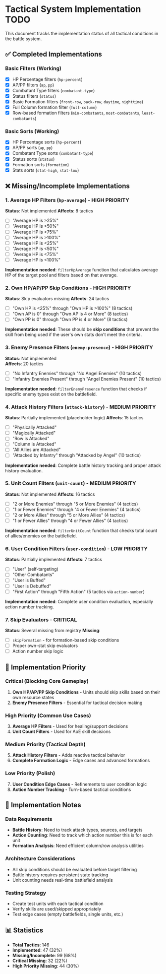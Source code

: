 # Tactical System Implementation TODO

This document tracks the implementation status of all tactical conditions in the battle system.

## ✅ Completed Implementations

### Basic Filters (Working)

- [x] HP Percentage filters (`hp-percent`)
- [x] AP/PP filters (`ap`, `pp`)
- [x] Combatant Type filters (`combatant-type`)
- [x] Status filters (`status`)
- [x] Basic Formation filters (`front-row`, `back-row`, `daytime`, `nighttime`)
- [x] Full Column formation filter (`full-column`)
- [x] Row-based formation filters (`min-combatants`, `most-combatants`, `least-combatants`)

### Basic Sorts (Working)

- [x] HP Percentage sorts (`hp-percent`)
- [x] AP/PP sorts (`ap`, `pp`)
- [x] Combatant Type sorts (`combatant-type`)
- [x] Status sorts (`status`)
- [x] Formation sorts (`formation`)
- [x] Stats sorts (`stat-high`, `stat-low`)

## ❌ Missing/Incomplete Implementations

### 1. Average HP Filters (`hp-average`) - **HIGH PRIORITY**

**Status**: Not implemented
**Affects**: 8 tactics

- [ ] "Average HP is >25%"
- [ ] "Average HP is >50%"
- [ ] "Average HP is >75%"
- [ ] "Average HP is >100%"
- [ ] "Average HP is <25%"
- [ ] "Average HP is <50%"
- [ ] "Average HP is <75%"
- [ ] "Average HP is <100%"

**Implementation needed**: `filterHpAverage` function that calculates average HP of the target pool and filters based on that average.

### 2. Own HP/AP/PP Skip Conditions - **HIGH PRIORITY**

**Status**: Skip evaluators missing
**Affects**: 24 tactics

- [ ] "Own HP is <25%" through "Own HP is >100%" (8 tactics)
- [ ] "Own AP is 0" through "Own AP is 4 or More" (8 tactics)
- [ ] "Own PP is 0" through "Own PP is 4 or More" (8 tactics)

**Implementation needed**: These should be **skip conditions** that prevent the skill from being used if the user's own stats don't meet the criteria.

### 3. Enemy Presence Filters (`enemy-presence`) - **HIGH PRIORITY**

**Status**: Not implemented  
**Affects**: 20 tactics

- [ ] "No Infantry Enemies" through "No Angel Enemies" (10 tactics)
- [ ] "Infantry Enemies Present" through "Angel Enemies Present" (10 tactics)

**Implementation needed**: `filterEnemyPresence` function that checks if specific enemy types exist on the battlefield.

### 4. Attack History Filters (`attack-history`) - **MEDIUM PRIORITY**

**Status**: Partially implemented (placeholder logic)
**Affects**: 15 tactics

- [ ] "Physically Attacked"
- [ ] "Magically Attacked"
- [ ] "Row is Attacked"
- [ ] "Column is Attacked"
- [ ] "All Allies are Attacked"
- [ ] "Attacked by Infantry" through "Attacked by Angel" (10 tactics)

**Implementation needed**: Complete battle history tracking and proper attack history evaluation.

### 5. Unit Count Filters (`unit-count`) - **MEDIUM PRIORITY**

**Status**: Not implemented
**Affects**: 16 tactics

- [ ] "2 or More Enemies" through "5 or More Enemies" (4 tactics)
- [ ] "1 or Fewer Enemies" through "4 or Fewer Enemies" (4 tactics)
- [ ] "2 or More Allies" through "5 or More Allies" (4 tactics)
- [ ] "1 or Fewer Allies" through "4 or Fewer Allies" (4 tactics)

**Implementation needed**: `filterUnitCount` function that checks total count of allies/enemies on the battlefield.

### 6. User Condition Filters (`user-condition`) - **LOW PRIORITY**

**Status**: Partially implemented
**Affects**: 7 tactics

- [ ] "User" (self-targeting)
- [ ] "Other Combatants"
- [ ] "User is Buffed"
- [ ] "User is Debuffed"
- [ ] "First Action" through "Fifth Action" (5 tactics via `action-number`)

**Implementation needed**: Complete user condition evaluation, especially action number tracking.

### 7. Skip Evaluators - **CRITICAL**

**Status**: Several missing from registry
**Missing**:

- [ ] `skipFormation` - for formation-based skip conditions
- [ ] Proper own-stat skip evaluators
- [ ] Action number skip logic

## 🔧 Implementation Priority

### Critical (Blocking Core Gameplay)

1. **Own HP/AP/PP Skip Conditions** - Units should skip skills based on their own resource states
2. **Enemy Presence Filters** - Essential for tactical decision making

### High Priority (Common Use Cases)

3. **Average HP Filters** - Used for healing/support decisions
4. **Unit Count Filters** - Used for AoE skill decisions

### Medium Priority (Tactical Depth)

5. **Attack History Filters** - Adds reactive tactical behavior
6. **Complete Formation Logic** - Edge cases and advanced formations

### Low Priority (Polish)

7. **User Condition Edge Cases** - Refinements to user condition logic
8. **Action Number Tracking** - Turn-based tactical conditions

## 🚧 Implementation Notes

### Data Requirements

- **Battle History**: Need to track attack types, sources, and targets
- **Action Counting**: Need to track which action number this is for each unit
- **Formation Analysis**: Need efficient column/row analysis utilities

### Architecture Considerations

- All skip conditions should be evaluated before target filtering
- Battle history requires persistent state tracking
- Unit counting needs real-time battlefield analysis

### Testing Strategy

- Create test units with each tactical condition
- Verify skills are used/skipped appropriately
- Test edge cases (empty battlefields, single units, etc.)

## 📊 Statistics

- **Total Tactics**: 146
- **Implemented**: 47 (32%)
- **Missing/Incomplete**: 99 (68%)
- **Critical Missing**: 32 (22%)
- **High Priority Missing**: 44 (30%)
